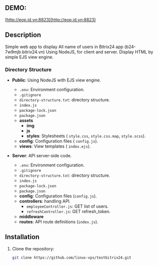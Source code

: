 ## __DEMO:__

[http://eop.id.vn:8823](http://eop.id.vn:8823)

## Description

Simple web app to display All name of users in Bitrix24 app (b24-7w9mjb.bitrix24.vn)
Using NodeJS, for client and server. Display HTML by simple EJS view engine.

### Directory Structure

- **Public**: Using NodeJS with EJS view engine. 
  - `.env`: Environment configuration.
  - `.gitignore` 
  - `directory-structure.txt`: directory structure.
  - `index.js`
  - `package-lock.json`
  - `package.json`
  - **assets**
    - **img**
    - **js**
    - **styles**: Stylesheets ( `style.css`, `style.css.map`, `style.scss`).
  - **config**: Configuration files ( `config.js`).
  - **views**: View templates ( `index.ejs`).

- **Server**: API server-side code.
  - `.env`: Environment configuration.
  - `.gitignore` 
  - `directory-structure.txt`: directory structure.
  - `index.js`
  - `package-lock.json`
  - `package.json`
  - **config**: Configuration files (`config.js`).
  - **controllers**: handling API.
    - `employeeController.js`: GET list of users.
    - `refreshController.js`: GET refresh_token.
  - **middleware**
  - **routes**: API route definitions (`index.js`).

## Installation

1. Clone the repository:
   ```bash
   git clone https://github.com/linux-vps/testbitrix24.git
